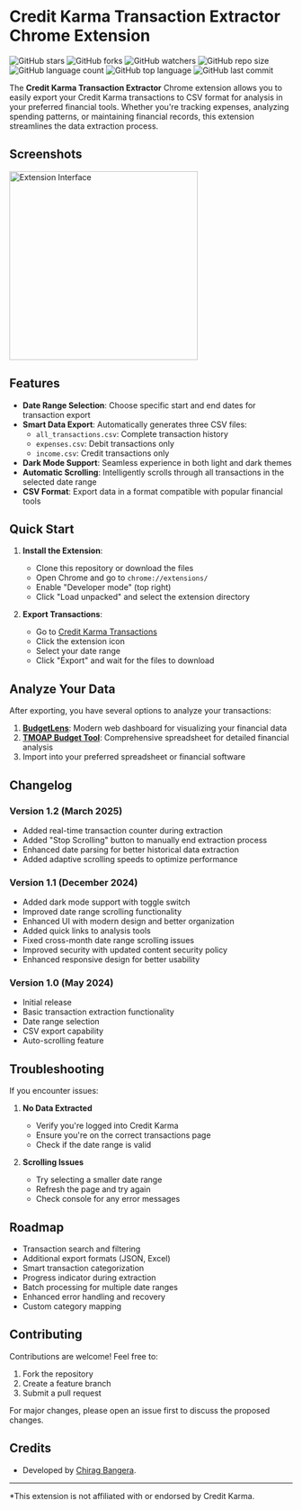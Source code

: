 # Credit Karma Transaction Extractor Chrome Extension

![GitHub stars](https://img.shields.io/github/stars/cbangera2/CreditKarmaExtractor?style=social)
![GitHub forks](https://img.shields.io/github/forks/cbangera2/CreditKarmaExtractor?style=social)
![GitHub watchers](https://img.shields.io/github/watchers/cbangera2/CreditKarmaExtractor?style=social)
![GitHub repo size](https://img.shields.io/github/repo-size/cbangera2/CreditKarmaExtractor)
![GitHub language count](https://img.shields.io/github/languages/count/cbangera2/CreditKarmaExtractor)
![GitHub top language](https://img.shields.io/github/languages/top/cbangera2/CreditKarmaExtractor)
![GitHub last commit](https://img.shields.io/github/last-commit/cbangera2/CreditKarmaExtractor?color=red)

The **Credit Karma Transaction Extractor** Chrome extension allows you to easily export your Credit Karma transactions to CSV format for analysis in your preferred financial tools. Whether you're tracking expenses, analyzing spending patterns, or maintaining financial records, this extension streamlines the data extraction process.

## Screenshots

<img width="335" alt="Extension Interface" src="https://github.com/user-attachments/assets/c03e0761-0c7a-46a7-ad83-b9afd5c6e051">

## Features

- **Date Range Selection**: Choose specific start and end dates for transaction export
- **Smart Data Export**: Automatically generates three CSV files:
  - `all_transactions.csv`: Complete transaction history
  - `expenses.csv`: Debit transactions only
  - `income.csv`: Credit transactions only
- **Dark Mode Support**: Seamless experience in both light and dark themes
- **Automatic Scrolling**: Intelligently scrolls through all transactions in the selected date range
- **CSV Format**: Export data in a format compatible with popular financial tools

## Quick Start

1. **Install the Extension**:
   - Clone this repository or download the files
   - Open Chrome and go to `chrome://extensions/`
   - Enable "Developer mode" (top right)
   - Click "Load unpacked" and select the extension directory

2. **Export Transactions**:
   - Go to [Credit Karma Transactions](https://www.creditkarma.com/networth/transactions)
   - Click the extension icon
   - Select your date range
   - Click "Export" and wait for the files to download

## Analyze Your Data

After exporting, you have several options to analyze your transactions:

1. **[BudgetLens](https://github.com/cbangera2/BudgetLens)**: Modern web dashboard for visualizing your financial data
2. **[TMOAP Budget Tool](https://themeasureofaplan.com/budget-tracking-tool/)**: Comprehensive spreadsheet for detailed financial analysis
3. Import into your preferred spreadsheet or financial software

## Changelog

### Version 1.2 (March 2025)
- Added real-time transaction counter during extraction
- Added "Stop Scrolling" button to manually end extraction process
- Enhanced date parsing for better historical data extraction
- Added adaptive scrolling speeds to optimize performance

### Version 1.1 (December 2024)
- Added dark mode support with toggle switch
- Improved date range scrolling functionality
- Enhanced UI with modern design and better organization
- Added quick links to analysis tools
- Fixed cross-month date range scrolling issues
- Improved security with updated content security policy
- Enhanced responsive design for better usability

### Version 1.0 (May 2024)
- Initial release
- Basic transaction extraction functionality
- Date range selection
- CSV export capability
- Auto-scrolling feature

## Troubleshooting

If you encounter issues:

1. **No Data Extracted**
   - Verify you're logged into Credit Karma
   - Ensure you're on the correct transactions page
   - Check if the date range is valid

2. **Scrolling Issues**
   - Try selecting a smaller date range
   - Refresh the page and try again
   - Check console for any error messages

## Roadmap

- Transaction search and filtering
- Additional export formats (JSON, Excel)
- Smart transaction categorization
- Progress indicator during extraction
- Batch processing for multiple date ranges
- Enhanced error handling and recovery
- Custom category mapping

## Contributing

Contributions are welcome! Feel free to:

1. Fork the repository
2. Create a feature branch
3. Submit a pull request

For major changes, please open an issue first to discuss the proposed changes.


## Credits

- Developed by [Chirag Bangera](https://github.com/cbangera2).
---
*This extension is not affiliated with or endorsed by Credit Karma.
